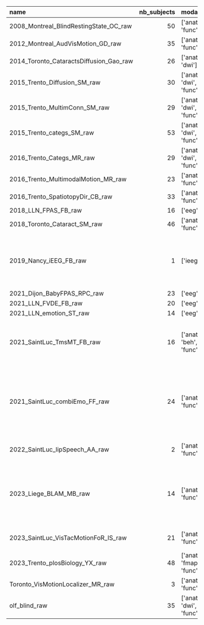 | name                                    |   nb_subjects | modalities               | sessions                 | tasks                                                                                                                                                                                                                                           | fmriprep   | freesurfer   | mriqc   |
|:----------------------------------------|--------------:|:-------------------------|:-------------------------|:------------------------------------------------------------------------------------------------------------------------------------------------------------------------------------------------------------------------------------------------|:-----------|:-------------|:--------|
| 2008_Montreal_BlindRestingState_OC_raw  |            50 | ['anat', 'func']         | []                       | ['rest']                                                                                                                                                                                                                                        | n/a        | n/a          | n/a     |
| 2012_Montreal_AudVisMotion_GD_raw       |            35 | ['anat', 'func']         | []                       | ['audMotion', 'visMotion']                                                                                                                                                                                                                      | n/a        | n/a          | n/a     |
| 2014_Toronto_CataractsDiffusion_Gao_raw |            26 | ['anat', 'dwi']          | ['1']                    | n/a                                                                                                                                                                                                                                             | n/a        | n/a          | n/a     |
| 2015_Trento_Diffusion_SM_raw            |            30 | ['anat', 'dwi', 'func']  | []                       | ['unknown']                                                                                                                                                                                                                                     | n/a        | n/a          | n/a     |
| 2015_Trento_MultimConn_SM_raw           |            29 | ['anat', 'dwi', 'func']  | ['01']                   | ['Catgs']                                                                                                                                                                                                                                       | n/a        | n/a          | n/a     |
| 2015_Trento_categs_SM_raw               |            53 | ['anat', 'dwi', 'func']  | []                       | ['Catgs']                                                                                                                                                                                                                                       | n/a        | n/a          | n/a     |
| 2016_Trento_Categs_MR_raw               |            29 | ['anat', 'dwi', 'func']  | ['01']                   | ['Catgs']                                                                                                                                                                                                                                       | n/a        | n/a          | n/a     |
| 2016_Trento_MultimodalMotion_MR_raw     |            23 | ['anat', 'func']         | ['01']                   | ['audMotion', 'motDecoding', 'visMotion']                                                                                                                                                                                                       | n/a        | n/a          | n/a     |
| 2016_Trento_SpatiotopyDir_CB_raw        |            33 | ['anat', 'func']         | []                       | ['pRF']                                                                                                                                                                                                                                         | n/a        | n/a          | n/a     |
| 2018_LLN_FPAS_FB_raw                    |            16 | ['eeg']                  | []                       | ['FPAS']                                                                                                                                                                                                                                        | n/a        | n/a          | n/a     |
| 2018_Toronto_Cataract_SM_raw            |            46 | ['anat', 'func']         | []                       | ['categ', 'categBlur1', 'categBlur2']                                                                                                                                                                                                           | n/a        | n/a          | n/a     |
| 2019_Nancy_iEEG_FB_raw                  |             1 | ['ieeg']                 | ['1', '2', '3', '4']     | ['ERPaudmot', 'ERPbraille', 'ERPcategory', 'FPSaudmot', 'FPSemotion', 'FPSface', 'FPSlexical', 'FPSvismot', 'FPSvoice', 'Readingbraille', 'Restingstate', 'Speechtracking', 'Stimulation']                                                      | n/a        | n/a          | n/a     |
| 2021_Dijon_BabyFPAS_RPC_raw             |            23 | ['eeg']                  | []                       | ['FPAS']                                                                                                                                                                                                                                        | n/a        | n/a          | n/a     |
| 2021_LLN_FVDE_FB_raw                    |            20 | ['eeg']                  | ['001']                  | ['fvde']                                                                                                                                                                                                                                        | n/a        | n/a          | n/a     |
| 2021_LLN_emotion_ST_raw                 |            14 | ['eeg']                  | []                       | ['emotion']                                                                                                                                                                                                                                     | n/a        | n/a          | n/a     |
| 2021_SaintLuc_TmsMT_FB_raw              |            16 | ['anat', 'beh', 'func']  | ['mri', 'sham', 'tms']   | ['audInstrumentDiscrimination', 'audMotionDirDiscrimination', 'auditoryLocalizer', 'visColourDiscrimination', 'visMotionDirDiscrimination', 'visualLocalizer']                                                                                  | n/a        | n/a          | n/a     |
| 2021_SaintLuc_combiEmo_FF_raw           |            24 | ['anat', 'func']         | ['01', '02']             | ['correction', 'eventrelatedCombiemoAuditory', 'eventrelatedCombiemoBimdal', 'eventrelatedCombiemoBimodal', 'eventrelatedCombiemoVisual', 'facelocalizerCombiemo', 'facelocalizerCombiemoCombiemo', 'voicelocalizer', 'voicelocalizerCombiemo'] | n/a        | n/a          | n/a     |
| 2022_SaintLuc_lipSpeech_AA_raw          |             2 | ['anat', 'func']         | ['01', '02', '03']       | ['MVPAAud', 'MVPAVis', 'PhonoLoc', 'VisLoc']                                                                                                                                                                                                    | n/a        | n/a          | n/a     |
| 2023_Liege_BLAM_MB_raw                  |            14 | ['anat', 'func']         | ['01', '02', '03', '04'] | ['BimodalMotionAud', 'BimodalMotionVis', 'audioV1', 'auditoryLocalizer', 'bimodalMotionAud', 'bimodalMotionVis', 'mtMstLocalizer', 'rdkBimodalMotion', 'restingState', 'visualLocalizer']                                                       | n/a        | n/a          | n/a     |
| 2023_SaintLuc_VisTacMotionFoR_IS_raw    |            21 | ['anat', 'func']         | ['001', '002']           | ['handDown', 'handUp', 'mtMstLocalizer', 'tactileLocalizer2', 'visual', 'visualLocalizer2']                                                                                                                                                     | n/a        | n/a          | n/a     |
| 2023_Trento_plosBiology_YX_raw          |            48 | ['anat', 'fmap', 'func'] | []                       | ['judgement', 'resting']                                                                                                                                                                                                                        | n/a        | n/a          | n/a     |
| Toronto_VisMotionLocalizer_MR_raw       |             3 | ['anat', 'func']         | ['01']                   | ['visMotion']                                                                                                                                                                                                                                   | n/a        | n/a          | n/a     |
| olf_blind_raw                           |            35 | ['anat', 'dwi', 'func']  | []                       | ['olfid', 'olfloc', 'rest']                                                                                                                                                                                                                     | n/a        | n/a          | n/a     |
